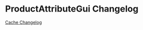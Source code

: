 # ProductAttributeGui Changelog

[Cache Changelog](https://github.com/spryker/ProductAttributeGui/releases)
